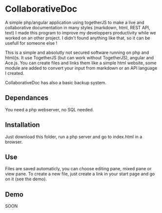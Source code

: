 # CollaborativeDoc
A simple php/angular application using togetherJS to make a live and collaborative documentation in many styles (markdown, html, REST API, text)
I made this program to improve my developpers productivity while we worked on an other project. I didn't found anything like that, so it can be usefull for someone else !

This is a simple and absolutly not secured software running on php and html/js. It use TogetherJS (but can work without TogetherJS), angular and Ace.js.
You can create files and links them like a simple html website, some module are added to convert your input from markdown or an API language I created.

CollaborativeDoc has also a basic backup system.

## Dependances
You need a php webserver, no SQL needed.

## Installation
Just download this folder, run a php server and go to index.html in a browser.

## Use
Files are saved automaticly, you can choose editing pane, mixed pane or view pane.
To create a new file, just create a link in your start page and go on it (see the demo).

## Demo
SOON
